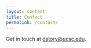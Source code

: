 ```yaml
---
layout: content
title: Contact
permalink: /contact/
---
```

Get in touch at [dstory@ucsc.edu](mailto:dstory@ucsc.edu).